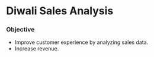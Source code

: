 # Diwali Sales Analysis

### Objective
   - Improve customer experience by analyzing sales data.
   - Increase revenue.
   